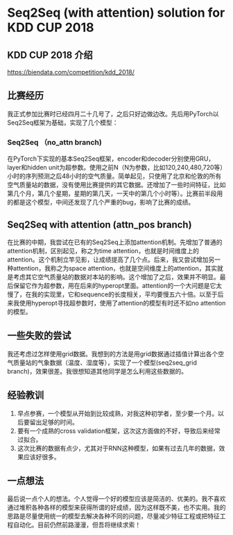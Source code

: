 # Seq2Seq (with attention) solution for KDD CUP 2018

## KDD CUP 2018 介绍

https://biendata.com/competition/kdd_2018/

## 比赛经历
我正式参加比赛时已经四月二十几号了，之后只好边做边改。先后用PyTorch以Seq2Seq框架为基础，实现了几个模型：

### Seq2Seq （no_attn branch)
在PyTorch下实现的基本Seq2Seq框架，encoder和decoder分别使用GRU，layer和hidden unit为超参数。使用之前N（N为参数，比如120,240,480,720等）小时的序列预测之后48小时的空气质量。简单起见，只使用了北京和伦敦的所有空气质量站的数据，没有使用比赛提供的其它数据。还增加了一些时间特征，比如第几个月，第几个星期，星期的第几天，一天中的第几个小时等）。比赛前半段用的都是这个模型，中间还发现了几个严重的bug，影响了比赛的成绩。

## Seq2Seq with attention (attn_pos branch)
在比赛的中期，我尝试在已有的Seq2Seq上添加attention机制。先增加了普通的attention机制，区别起见，称之为time attention，也就是时间维度上的attention。这个机制立竿见影，让成绩提高了几个点。后来，我又尝试增加另一种attention，我称之为space attention，也就是空间维度上的attention，其实就是考虑其它空气质量站的数据对本站的影响。这个增加了之后，效果并不明显。最后保留它作为超参数，用在后来的hyperopt里面。attention的一个大问题是它太慢了，在我的实现里，它和sequence的长度相关，平均要慢五六十倍。以至于后来我使用hyperopt寻找超参数时，使用了attention的模型有时还不如no attention的模型。

## 一些失败的尝试
我还考虑过怎样使用grid数据。我想到的方法是用grid数据通过插值计算出各个空气质量站的气象数据（温度、湿度等），实现了一个模型(seq2seq_grid branch)，效果很差。我很想知道其他同学是怎么利用这些数据的。

## 经验教训
1. 早点参赛，一个模型从开始到比较成熟，对我这种初学者，至少要一个月。以后要留出足够的时间。
2. 要有一个成熟的cross validation框架，这次这方面做的不好，导致后来经常过拟合。
3. 这次比赛的数据有点少，尤其对于RNN这种模型，如果有过去几年的数据，效果应该好很多。

## 一点想法
最后说一点个人的想法。个人觉得一个好的模型应该是简洁的、优美的。我不喜欢通过堆积各种各样的模型来获得所谓的好成绩，因为这样既不美，也不实用。我的思路是尽量使用统一的模型去解决各种不同的问题，尽量减少特征工程或把特征工程自动化。目前仍然前路漫漫，但吾将继续求索！



